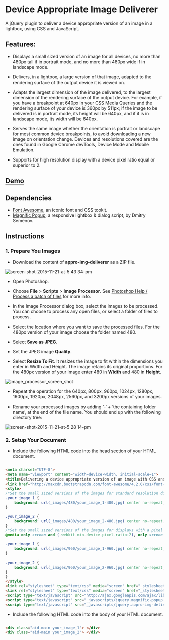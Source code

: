 # Device Appropriate Image Deliverer

A jQuery plugin to deliver a device appropriate version of an image in a lightbox, using CSS and JavaScript.

## Features:

- Displays a small sized version of an image for all devices, no more than 480px tall if in portrait mode, and no more than 480px wide if in landscape mode.

- Delivers, in a lightbox, a large version of that image, adapted to the rendering surface of the output device it is viewed on.

- Adapts the largest dimension of the image delivered, to the largest dimension of the rendering surface of the output device. For example, if you have a breakpoint at 640px in your CSS Media Queries and the rendering surface of your device is 360px by 511px; if the image to be delivered is in portrait mode, its height will be 640px, and if it is in landscape mode, its width will be 640px.

- Serves the same image whether the orientation is portrait or landscape for most common device breakpoints, to avoid downloading a new image on orientation change. Devices and resolutions covered are the ones found in Google Chrome devTools, Device Mode and Mobile Emulation.

- Supports for high resolution display with a device pixel ratio equal or superior to 2.


## [Demo](http://htmlpreview.github.io/?https://rawgit.com/nbeaumont/appro-img-deliverer/master/index.html)

## Dependencies

  * [Font Awesome](https://fortawesome.github.io/Font-Awesome/), an iconic font and CSS tookit.
  * [Magnific Popup](http://dimsemenov.com/plugins/magnific-popup/), a responsive lightbox & dialog script, by Dmitry Semenov.

## Instructions

### 1. Prepare You Images

  * Download the content of **appro-img-deliverer** as a ZIP file.

![screen-shot-2015-11-21-at-5 43 34-pm](https://cloud.githubusercontent.com/assets/10236829/11320919/e3c3645e-9078-11e5-9b27-0b2400421352.png)
  
  * Open Photoshop.

  * Choose **File** > **Scripts** > **Image Processor**. See [Photoshop Help / 
Process a batch of files](https://helpx.adobe.com/photoshop/using/processing-batch-files.html) for more info.

  * In the Image Processor dialog box, select the images to be processed. You can choose to process any open files, or select a folder of files to process.

  * Select the location where you want to save the processed files. For the 480px version of your image choose the folder named 480.

  * Select **Save as JPEG**.

  * Set the JPEG image **Quality**.

  * Select **Resize To Fit**. It resizes the image to fit within the dimensions you enter in Width and Height. The image retains its original proportions. For the 480px version of your image enter 480 in **Width** and 480 in **Height**.

![image_processor_screen_shot](https://cloud.githubusercontent.com/assets/10236829/11309892/80c900d2-8f94-11e5-8115-99778741f5af.png)

  * Repeat the operation for the 640px, 800px, 960px, 1024px, 1280px, 1600px, 1920px, 2048px, 2560px, and 3200px versions of your images.

  * Rename your processed images by adding ‘-‘ + ‘the containing folder name’, at the end of the file name. You should end up with the following directory tree:

![screen-shot-2015-11-21-at-5 28 14-pm](https://cloud.githubusercontent.com/assets/10236829/11320921/18631736-9079-11e5-8624-09d634708dcb.png)

### 2. Setup Your Document

  * Include the following HTML code into the head section of your HTML document.

```html

<meta charset="UTF-8">
<meta name="viewport" content="width=device-width, initial-scale=1">
<title>Delivering a device appropriate version of an image with CSS and JavaScript</title>
<link href="http://maxcdn.bootstrapcdn.com/font-awesome/4.2.0/css/font-awesome.min.css" rel="stylesheet" type="text/css">
<style>
/*Set the small sized versions of the images for standard resolution displays*/
.your_image_1 {
	background: url(_images/480/your_image_1-480.jpg) center no-repeat;
}

.your_image_2 {
	background: url(_images/480/your_image_2-480.jpg) center no-repeat;
}
/*Set the small sized versions of the images for displays with a pixel ratio superior or equal to 2*/
@media only screen and (-webkit-min-device-pixel-ratio:2), only screen and (min-resolution:192dpi), only screen and (min-resolution:2dppx) {

.your_image_1 {
	background: url(_images/960/your_image_1-960.jpg) center no-repeat;
}

.your_image_2 {
	background: url(_images/960/your_image_2-960.jpg) center no-repeat;
}
}
</style>
<link rel="stylesheet" type="text/css" media="screen" href="_stylesheets/magnific-popup.css">
<link rel="stylesheet" type="text/css" media="screen" href="_stylesheets/appro-img-deliverer.css">
<script type="text/javascript" src="http://ajax.googleapis.com/ajax/libs/jquery/1.11.1/jquery.min.js"></script>
<script type="text/javascript" src="_javascripts/jquery.magnific-popup.min.js"></script>
<script type="text/javascript" src="_javascripts/jquery.appro-img-deliverer.js"></script>

```
  * Include the following HTML code into the body of your HTML document.

```html

<div class="aid-main your_image_1"> </div>
<div class="aid-main your_image_2"> </div>

```


